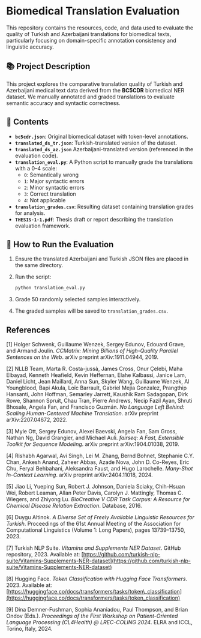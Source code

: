 # Biomedical Translation Evaluation

This repository contains the resources, code, and data used to evaluate the quality of Turkish and Azerbaijani translations for biomedical texts, particularly focusing on domain-specific annotation consistency and linguistic accuracy.

## 📚 Project Description

This project explores the comparative translation quality of Turkish and Azerbaijani medical text data derived from the **BC5CDR** biomedical NER dataset. We manually annotated and graded translations to evaluate semantic accuracy and syntactic correctness.

## 📂 Contents

- **`bc5cdr.json`**: Original biomedical dataset with token-level annotations.
- **`translated_ds_tr.json`**: Turkish-translated version of the dataset.
- **`translated_ds_az.json`** Azerbaijani-translated version (referenced in the evaluation code).
- **`translation_eval.py`**: A Python script to manually grade the translations with a 0–4 scale:
  - `0`: Semantically wrong
  - `1`: Major syntactic errors
  - `2`: Minor syntactic errors
  - `3`: Correct translation
  - `4`: Not applicable
- **`translation_grades.csv`**: Resulting dataset containing translation grades for analysis.
- **`THESIS-1-1.pdf`**: Thesis draft or report describing the translation evaluation framework.

## 🚀 How to Run the Evaluation

1. Ensure the translated Azerbaijani and Turkish JSON files are placed in the same directory.
2. Run the script:
   ```bash
   python translation_eval.py
   ```

3. Grade 50 randomly selected samples interactively.
4. The graded samples will be saved to `translation_grades.csv`.



## References

\[1] Holger Schwenk, Guillaume Wenzek, Sergey Edunov, Edouard Grave, and Armand Joulin. *CCMatrix: Mining Billions of High-Quality Parallel Sentences on the Web*. arXiv preprint arXiv:1911.04944, 2019.

\[2] NLLB Team, Marta R. Costa-jussà, James Cross, Onur Çelebi, Maha Elbayad, Kenneth Heafield, Kevin Heffernan, Elahe Kalbassi, Janice Lam, Daniel Licht, Jean Maillard, Anna Sun, Skyler Wang, Guillaume Wenzek, Al Youngblood, Bapi Akula, Loïc Barrault, Gabriel Mejia Gonzalez, Prangthip Hansanti, John Hoffman, Semarley Jarrett, Kaushik Ram Sadagopan, Dirk Rowe, Shannon Spruit, Chau Tran, Pierre Andrews, Necip Fazil Ayan, Shruti Bhosale, Angela Fan, and Francisco Guzmán. *No Language Left Behind: Scaling Human-Centered Machine Translation*. arXiv preprint arXiv:2207.04672, 2022.

\[3] Myle Ott, Sergey Edunov, Alexei Baevski, Angela Fan, Sam Gross, Nathan Ng, David Grangier, and Michael Auli. *fairseq: A Fast, Extensible Toolkit for Sequence Modeling*. arXiv preprint arXiv:1904.01038, 2019.

\[4] Rishabh Agarwal, Avi Singh, Lei M. Zhang, Bernd Bohnet, Stephanie C.Y. Chan, Ankesh Anand, Zaheer Abbas, Azade Nova, John D. Co-Reyes, Eric Chu, Feryal Behbahani, Aleksandra Faust, and Hugo Larochelle. *Many-Shot In-Context Learning*. arXiv preprint arXiv:2404.11018, 2024.

\[5] Jiao Li, Yueping Sun, Robert J. Johnson, Daniela Sciaky, Chih-Hsuan Wei, Robert Leaman, Allan Peter Davis, Carolyn J. Mattingly, Thomas C. Wiegers, and Zhiyong Lu. *BioCreative V CDR Task Corpus: A Resource for Chemical Disease Relation Extraction*. Database, 2016.

\[6] Duygu Altinok. *A Diverse Set of Freely Available Linguistic Resources for Turkish*. Proceedings of the 61st Annual Meeting of the Association for Computational Linguistics (Volume 1: Long Papers), pages 13739–13750, 2023.

\[7] Turkish NLP Suite. *Vitamins and Supplements NER Dataset*. GitHub repository, 2023. Available at: [https://github.com/turkish-nlp-suite/Vitamins-Supplements-NER-dataset](https://github.com/turkish-nlp-suite/Vitamins-Supplements-NER-dataset)

\[8] Hugging Face. *Token Classification with Hugging Face Transformers*. 2023. Available at: [https://huggingface.co/docs/transformers/tasks/token\_classification](https://huggingface.co/docs/transformers/tasks/token_classification)

\[9] Dina Demner-Fushman, Sophia Ananiadou, Paul Thompson, and Brian Ondov (Eds.). *Proceedings of the First Workshop on Patient-Oriented Language Processing (CL4Health) @ LREC-COLING 2024*. ELRA and ICCL, Torino, Italy, 2024.

